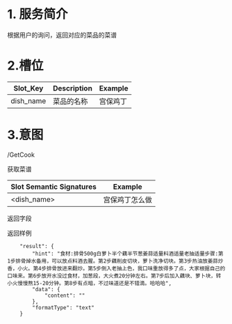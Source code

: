# 1. 服务简介

根据用户的询问，返回对应的菜品的菜谱

# 2.槽位

| **Slot\_Key** | **Description** | **Example** |
| --- | --- | --- |
| dish\_name | 菜品的名称 | 宫保鸡丁 |

# 3.意图

\/GetCook

获取菜谱

| **Slot Semantic Signatures** | **Example** |
| --- | --- |
| &lt;dish\_name&gt; | 宫保鸡丁怎么做 |

返回字段



返回样例

```
    "result": {
        "hint": "食材:排骨500g白萝卜半个藕半节葱姜蒜适量料酒适量老抽适量步骤:第1步排骨焯水备用，可以放点料酒去腥。第2步藕削皮切块，萝卜洗净切块。第3步热油放姜蒜炒香，小火。第4步排骨放进来翻炒。第5步倒入老抽上色，我口味重放得多了点，大家根据自己的口味来。第6步放开水没过食材，加葱段，大火煮20分钟左右。第7步后加入藕块、萝卜块，转小火慢慢熬15-20分钟。第8步有点暗，不过味道还是不错滴。哈哈哈",
        "data": {
            "content": ""
        },
        "formatType": "text"
    }
```

